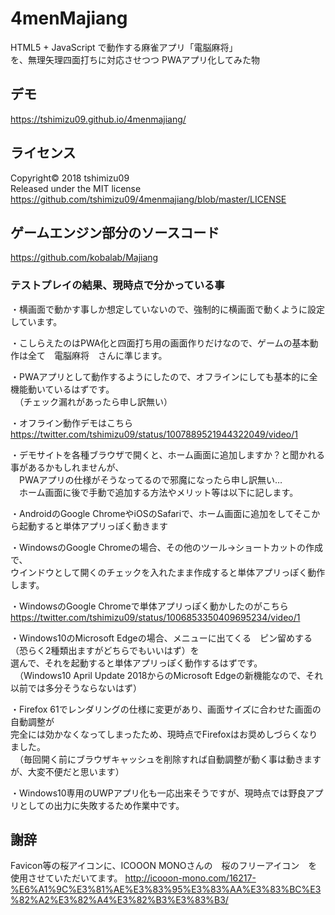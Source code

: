 # 4menMajiang
HTML5 + JavaScript で動作する麻雀アプリ「電脳麻将」<br>
を、無理矢理四面打ちに対応させつつ
PWAアプリ化してみた物

## デモ
https://tshimizu09.github.io/4menmajiang/

## ライセンス
Copyright&copy; 2018 tshimizu09<br>
Released under the MIT license<br>
https://github.com/tshimizu09/4menmajiang/blob/master/LICENSE

## ゲームエンジン部分のソースコード
https://github.com/kobalab/Majiang

### テストプレイの結果、現時点で分かっている事
・横画面で動かす事しか想定していないので、強制的に横画面で動くように設定しています。

・こしらえたのはPWA化と四面打ち用の画面作りだけなので、ゲームの基本動作は全て　電脳麻将　さんに準じます。

・PWAアプリとして動作するようにしたので、オフラインにしても基本的に全機能動いているはずです。<br>
　（チェック漏れがあったら申し訳無い）

・オフライン動作デモはこちら
https://twitter.com/tshimizu09/status/1007889521944322049/video/1

・デモサイトを各種ブラウザで開くと、ホーム画面に追加しますか？と聞かれる事があるかもしれませんが、<br>
　PWAアプリの仕様がそうなってるので邪魔になったら申し訳無い…<br>
　ホーム画面に後で手動で追加する方法やメリット等は以下に記します。

・AndroidのGoogle ChromeやiOSのSafariで、ホーム画面に追加をしてそこから起動すると単体アプリっぽく動きます

・WindowsのGoogle Chromeの場合、その他のツール→ショートカットの作成で、<br>ウインドウとして開くのチェックを入れたまま作成すると単体アプリっぽく動作します。

・WindowsのGoogle Chromeで単体アプリっぽく動かしたのがこちら
https://twitter.com/tshimizu09/status/1006853350409695234/video/1

・Windows10のMicrosoft Edgeの場合、メニューに出てくる　ピン留めする（恐らく2種類出ますがどちらでもいいはず）を<br>選んで、それを起動すると単体アプリっぽく動作するはずです。<br>
　（Windows10 April Update 2018からのMicrosoft Edgeの新機能なので、それ以前では多分そうならないはず）

・Firefox 61でレンダリングの仕様に変更があり、画面サイズに合わせた画面の自動調整が<br>完全には効かなくなってしまったため、現時点でFirefoxはお奨めしづらくなりました。<br>
　（毎回開く前にブラウザキャッシュを削除すれば自動調整が動く事は動きますが、大変不便だと思います）

・Windows10専用のUWPアプリ化も一応出来そうですが、現時点では野良アプリとしての出力に失敗するため作業中です。

## 謝辞
Favicon等の桜アイコンに、ICOOON MONOさんの　桜のフリーアイコン　を使用させていただいてます。
http://icooon-mono.com/16217-%E6%A1%9C%E3%81%AE%E3%83%95%E3%83%AA%E3%83%BC%E3%82%A2%E3%82%A4%E3%82%B3%E3%83%B3/
